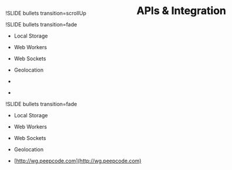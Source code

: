!SLIDE bullets transition=scrollUp
<h1 style="position: absolute; top: 10px; text-align: center; width: 100%">
  APIs & Integration
</h1>


!SLIDE bullets transition=fade
<h1 style="position: absolute; top: 10px; text-align: center; width: 100%">
  APIs & Integration
</h1>

* Local Storage
* Web Workers
* Web Sockets
* Geolocation

* &nbsp;
* &nbsp;

!SLIDE bullets transition=fade
<h1 style="position: absolute; top: 10px; text-align: center; width: 100%">
  APIs & Integration
</h1>

* Local Storage
* Web Workers
* Web Sockets
* Geolocation

* [http://wg.peepcode.com](http://wg.peepcode.com)